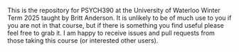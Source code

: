 This is the repository for PSYCH390 at the University of Waterloo Winter Term 2025 taught by Britt Anderson. 
It is unlikely to be of much use to you if you are not in that course, but if there is something you find useful please feel free to grab it. 
I am happy to receive issues and pull requests from those taking this course (or interested other users).

